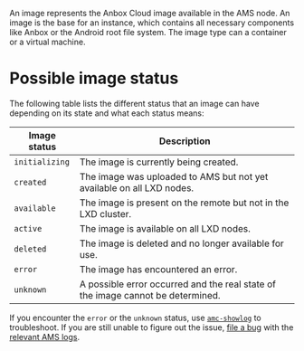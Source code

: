An image represents the Anbox Cloud image available in the AMS node. An image is the base for an instance, which contains all necessary components like Anbox or the Android root file system. The image type can a container or a virtual machine.

# Possible image status

The following table lists the different status that an image can have depending on its state and what each status means:

| Image status | Description |
|--------------------|-------------|
| `initializing` | The image is currently being created. |
| `created` | The image was uploaded to AMS but not yet available on all LXD nodes. |
| `available` | The image is present on the remote but not in the LXD cluster. |
| `active` | The image is available on all LXD nodes. |
| `deleted` | The image is deleted and no longer available for use. |
| `error` | The image has encountered an error. |
| `unknown` | A possible error occurred and the real state of the image cannot be determined. |

If you encounter the `error` or the `unknown` status, use [`amc-showlog`](https://discourse.ubuntu.com/t/amc-command-reference-show-log/40792) to troubleshoot. If you are still unable to figure out the issue, [file a bug](https://bugs.launchpad.net/anbox-cloud) with the [relevant AMS logs](https://discourse.ubuntu.com/t/how-to-view-the-instance-logs/24329#view-stored-logs-2).
